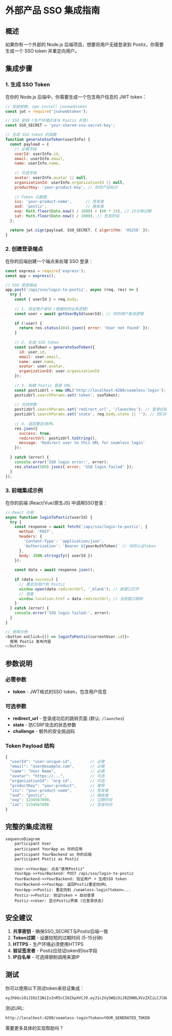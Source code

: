 # 外部产品 SSO 集成指南

## 概述
如果你有一个外部的 Node.js 后端项目，想要将用户无缝登录到 Postiz，你需要生成一个 SSO token 并重定向用户。

## 集成步骤

### 1. 生成 SSO Token
在你的 Node.js 后端中，你需要生成一个包含用户信息的 JWT token：

```javascript
// 安装依赖: npm install jsonwebtoken
const jwt = require('jsonwebtoken');

// SSO 密钥 (生产环境应该与 Postiz 共享)
const SSO_SECRET = 'your-shared-sso-secret-key';

// 生成 SSO token 的函数
function generateSsoToken(userInfo) {
  const payload = {
    // 必需字段
    userId: userInfo.id,
    email: userInfo.email,
    name: userInfo.name,
    
    // 可选字段
    avatar: userInfo.avatar || null,
    organizationId: userInfo.organizationId || null,
    productKey: 'your-product-key', // 你的产品标识
    
    // Token 元数据
    iss: 'your-product-name',      // 签发者
    aud: 'postiz',                 // 接收者
    exp: Math.floor(Date.now() / 1000) + (60 * 15), // 15分钟过期
    iat: Math.floor(Date.now() / 1000), // 签发时间
  };

  return jwt.sign(payload, SSO_SECRET, { algorithm: 'HS256' });
}
```

### 2. 创建登录端点
在你的后端创建一个端点来处理 SSO 登录：

```javascript
const express = require('express');
const app = express();

// SSO 登录路由
app.post('/api/sso/login-to-postiz', async (req, res) => {
  try {
    const { userId } = req.body;
    
    // 1. 验证用户身份 (根据你的业务逻辑)
    const user = await getUserById(userId); // 你的用户查询逻辑
    
    if (!user) {
      return res.status(404).json({ error: 'User not found' });
    }
    
    // 2. 生成 SSO token
    const ssoToken = generateSsoToken({
      id: user.id,
      email: user.email,
      name: user.name,
      avatar: user.avatar,
      organizationId: user.organizationId
    });
    
    // 3. 构建 Postiz 登录 URL
    const postizUrl = new URL('http://localhost:4200/seamless-login');
    postizUrl.searchParams.set('token', ssoToken);
    
    // 可选参数
    postizUrl.searchParams.set('redirect_url', '/launches'); // 登录后跳转页面
    postizUrl.searchParams.set('state', req.body.state || ''); // 防CSRF状态
    
    // 4. 返回重定向URL
    res.json({
      success: true,
      redirectUrl: postizUrl.toString(),
      message: 'Redirect user to this URL for seamless login'
    });
    
  } catch (error) {
    console.error('SSO login error:', error);
    res.status(500).json({ error: 'SSO login failed' });
  }
});
```

### 3. 前端集成示例
在你的前端 (React/Vue/原生JS) 中调用SSO登录：

```javascript
// React 示例
async function loginToPostiz(userId) {
  try {
    const response = await fetch('/api/sso/login-to-postiz', {
      method: 'POST',
      headers: {
        'Content-Type': 'application/json',
        'Authorization': `Bearer ${yourAuthToken}` // 你的认证token
      },
      body: JSON.stringify({ userId })
    });
    
    const data = await response.json();
    
    if (data.success) {
      // 重定向用户到 Postiz
      window.open(data.redirectUrl, '_blank'); // 新窗口打开
      // 或者
      window.location.href = data.redirectUrl; // 当前窗口跳转
    }
  } catch (error) {
    console.error('SSO login failed:', error);
  }
}

// 使用示例
<button onClick={() => loginToPostiz(currentUser.id)}>
  使用 Postiz 发布内容
</button>
```

## 参数说明

### 必需参数
- **token** - JWT格式的SSO token，包含用户信息

### 可选参数
- **redirect_url** - 登录成功后的跳转页面 (默认: `/launches`)
- **state** - 防CSRF攻击的状态参数
- **challenge** - 额外的安全挑战码

### Token Payload 结构
```javascript
{
  "userId": "user-unique-id",        // 必需
  "email": "user@example.com",       // 必需  
  "name": "User Name",               // 必需
  "avatar": "https://...",           // 可选
  "organizationId": "org-id",        // 可选
  "productKey": "your-product",      // 推荐
  "iss": "your-product-name",        // 签发者
  "aud": "postiz",                   // 接收者
  "exp": 1234567890,                 // 过期时间
  "iat": 1234567890                  // 签发时间
}
```

## 完整的集成流程

```mermaid
sequenceDiagram
    participant User
    participant YourApp as 你的应用
    participant YourBackend as 你的后端
    participant Postiz as Postiz

    User->>YourApp: 点击"使用Postiz"
    YourApp->>YourBackend: POST /api/sso/login-to-postiz
    YourBackend->>YourBackend: 验证用户 + 生成SSO token
    YourBackend->>YourApp: 返回Postiz重定向URL
    YourApp->>Postiz: 重定向到 /seamless-login?token=...
    Postiz->>Postiz: 验证token + 自动登录
    Postiz->>User: 显示Postiz界面 (已登录状态)
```

## 安全建议

1. **共享密钥** - 确保SSO_SECRET与Postiz后端一致
2. **Token过期** - 设置较短的过期时间 (5-15分钟)
3. **HTTPS** - 生产环境必须使用HTTPS
4. **验证签发者** - Postiz应验证token的iss字段
5. **IP白名单** - 可选择限制调用来源IP

## 测试
你可以使用以下测试token来验证集成：
```
eyJhbGciOiJIUzI1NiIsInR5cCI6IkpXVCJ9.eyJ1c2VySWQiOiJ0ZXN0LXVzZXIiLCJlbWFpbCI6InRlc3RAdGVzdC5jb20iLCJuYW1lIjoiVGVzdCBVc2VyIiwicHJvZHVjdEtleSI6InlvdXItcHJvZHVjdCIsImlzcyI6InlvdXItcHJvZHVjdCIsImF1ZCI6InBvc3RpeiIsImV4cCI6OTk5OTk5OTk5OSwiaWF0IjoxNjAwMDAwMDAwfQ.example
```

测试URL:
```
http://localhost:4200/seamless-login?token=YOUR_GENERATED_TOKEN
```

需要更多具体的实现帮助吗？
